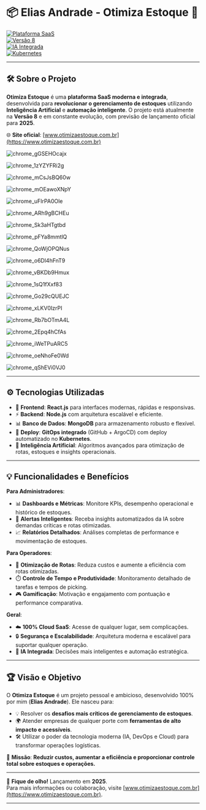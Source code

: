 # 📦 Elias Andrade - Otimiza Estoque 🧠  
[![Plataforma SaaS](https://img.shields.io/badge/Plataforma-SaaS-blue?style=for-the-badge&logo=cloud&logoColor=white)](https://www.otimizaestoque.com.br)  
[![Versão 8](https://img.shields.io/badge/Versão-8.0-green?style=for-the-badge&logo=semantic-release)](#)  
[![IA Integrada](https://img.shields.io/badge/IA%20Integrada-Sim!-orange?style=for-the-badge&logo=openai)](#)  
[![Kubernetes](https://img.shields.io/badge/Deploy-Kubernetes-blue?style=for-the-badge&logo=kubernetes&logoColor=white)](#)

---

## 🛠️ Sobre o Projeto  

**Otimiza Estoque** é uma **plataforma SaaS moderna e integrada**, desenvolvida para **revolucionar o gerenciamento de estoques** utilizando **Inteligência Artificial** e **automação inteligente**. O projeto está atualmente na **Versão 8** e em constante evolução, com previsão de lançamento oficial para **2025**.

🌐 **Site oficial**: [www.otimizaestoque.com.br](https://www.otimizaestoque.com.br)


![chrome_gGSEHOcajx](https://github.com/user-attachments/assets/92db5372-d182-474d-bac5-cd3c70557e7c)

![chrome_1zYZYFRi2g](https://github.com/user-attachments/assets/bd6f7bd9-9cdd-46a4-96c6-ae229be6b093)

![chrome_mCsJsBQ60w](https://github.com/user-attachments/assets/d892a60c-0d58-4001-9400-6c11bb32c5fa)

![chrome_mOEawoXNpY](https://github.com/user-attachments/assets/d430eb5a-3a91-40e7-919e-bba619d83a00)

![chrome_uFIrPA0Ole](https://github.com/user-attachments/assets/e31eab4c-dbb9-4283-a4c4-c9dbf6c4eb76)

![chrome_ARh9gBCHEu](https://github.com/user-attachments/assets/1b1ae3e5-3072-4217-aba9-a092ab04de8d)

![chrome_Sk3aHTgtbd](https://github.com/user-attachments/assets/3413af56-8119-4930-b278-af1f6cca94c6)

![chrome_pFYa8mmtlQ](https://github.com/user-attachments/assets/ba296f8d-06d0-4ecc-b9f2-c30ab95d6099)

![chrome_QoWjOPQNus](https://github.com/user-attachments/assets/8777e5bf-6e1f-48d3-ac44-75773398ca47)

![chrome_o6Dl4hFnT9](https://github.com/user-attachments/assets/42373f65-1013-4e40-ba5a-0639029b082c)

![chrome_vBKDb9Hmux](https://github.com/user-attachments/assets/75f9c6b4-e7f7-4293-9a66-5ab320dbbf4e)

![chrome_1sQ1fXxf83](https://github.com/user-attachments/assets/260d93eb-7e17-4ec8-b74f-dc903a1f19ed)

![chrome_Go29cQUEJC](https://github.com/user-attachments/assets/f2f19649-a02a-4f6c-a5d4-3a431808f041)

![chrome_xLKV0IzrPI](https://github.com/user-attachments/assets/5eb801a9-969a-4261-9d93-3920a699e616)

![chrome_Rb7bOTmA4L](https://github.com/user-attachments/assets/fce3b56c-467f-4415-a731-a6111296d791)

![chrome_2Epq4hCfAs](https://github.com/user-attachments/assets/d9d53256-04e5-4794-a0d3-f4689b56ff25)

![chrome_iWeTPuARC5](https://github.com/user-attachments/assets/c885ddd7-9733-4975-b3d7-3adc9b6fe3af)

![chrome_oeNhoFe0Wd](https://github.com/user-attachments/assets/23000919-fd5f-4a2d-9b05-09ec9162afbd)

![chrome_qShEVi0VJ0](https://github.com/user-attachments/assets/51a4ad2a-ec14-43ce-8a2f-7f55c9bf7272)

---

## ⚙️ Tecnologias Utilizadas  

- 🌟 **Frontend**: **React.js** para interfaces modernas, rápidas e responsivas.  
- ⚡ **Backend**: **Node.js** com arquitetura escalável e eficiente.  
- 📊 **Banco de Dados**: **MongoDB** para armazenamento robusto e flexível.  
- 🚀 **Deploy**: **GitOps integrado** (GitHub + ArgoCD) com deploy automatizado no **Kubernetes**.  
- 🤖 **Inteligência Artificial**: Algoritmos avançados para otimização de rotas, estoques e insights operacionais.  

---

## 💡 Funcionalidades e Benefícios  

**Para Administradores**:  
- 📊 **Dashboards e Métricas**: Monitore KPIs, desempenho operacional e histórico de estoques.  
- 🔔 **Alertas Inteligentes**: Receba insights automatizados da IA sobre demandas críticas e rotas otimizadas.  
- 📈 **Relatórios Detalhados**: Análises completas de performance e movimentação de estoques.  

**Para Operadores**:  
- 🚛 **Otimização de Rotas**: Reduza custos e aumente a eficiência com rotas otimizadas.  
- ⏱️ **Controle de Tempo e Produtividade**: Monitoramento detalhado de tarefas e tempos de picking.  
- 🎮 **Gamificação**: Motivação e engajamento com pontuação e performance comparativa.  

**Geral**:  
- ☁️ **100% Cloud SaaS**: Acesse de qualquer lugar, sem complicações.  
- 🔒 **Segurança e Escalabilidade**: Arquitetura moderna e escalável para suportar qualquer operação.  
- 🌟 **IA Integrada**: Decisões mais inteligentes e automação estratégica.

---

## 🏆 Visão e Objetivo  

O **Otimiza Estoque** é um projeto pessoal e ambicioso, desenvolvido 100% por mim (**Elias Andrade**). Ele nasceu para:  
- 💡 Resolver os **desafios mais críticos de gerenciamento de estoques**.  
- 🌍 Atender empresas de qualquer porte com **ferramentas de alto impacto e acessíveis**.  
- 🛠️ Utilizar o poder da tecnologia moderna (IA, DevOps e Cloud) para transformar operações logísticas.  

🎯 **Missão**: **Reduzir custos, aumentar a eficiência e proporcionar controle total sobre estoques e operações.**

---

🚀 **Fique de olho!** Lançamento em **2025**.  
Para mais informações ou colaboração, visite [www.otimizaestoque.com.br](https://www.otimizaestoque.com.br).

---

